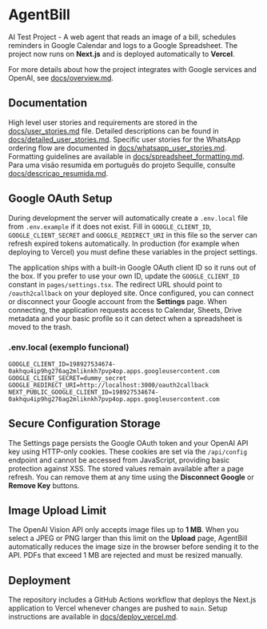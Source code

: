 # AgentBill

AI Test Project - A web agent that reads an image of a bill, schedules reminders in Google Calendar and logs to a Google Spreadsheet. The project now runs on **Next.js** and is deployed automatically to **Vercel**.

For more details about how the project integrates with Google services and OpenAI, see [docs/overview.md](docs/overview.md).


## Documentation

High level user stories and requirements are stored in the [docs/user_stories.md](docs/user_stories.md) file. Detailed descriptions can be found in [docs/detailed_user_stories.md](docs/detailed_user_stories.md).
Specific user stories for the WhatsApp ordering flow are documented in [docs/whatsapp_user_stories.md](docs/whatsapp_user_stories.md).
Formatting guidelines are available in [docs/spreadsheet_formatting.md](docs/spreadsheet_formatting.md).
Para uma visão resumida em português do projeto Sequille, consulte [docs/descricao_resumida.md](docs/descricao_resumida.md).

## Google OAuth Setup


During development the server will automatically create a `.env.local` file
from `.env.example` if it does not exist. Fill in `GOOGLE_CLIENT_ID`,
`GOOGLE_CLIENT_SECRET` and `GOOGLE_REDIRECT_URI` in this file so the server can
refresh expired tokens automatically. In production (for example when deploying
to Vercel) you must define these variables in the project settings.


The application ships with a built-in Google OAuth client ID so it runs out of
the box. If you prefer to use your own ID, update the `GOOGLE_CLIENT_ID`
constant in `pages/settings.tsx`. The redirect URL should point to
`/oauth2callback` on your deployed site. Once configured, you can connect or
disconnect your Google account from the **Settings** page. When connecting, the application requests access to Calendar, Sheets, Drive metadata and your basic profile so it can detect when a spreadsheet is moved to the trash.

### .env.local (exemplo funcional)

```
GOOGLE_CLIENT_ID=198927534674-0akhqu4ip9hg276ag2mliknkh7pvp4op.apps.googleusercontent.com
GOOGLE_CLIENT_SECRET=dummy_secret
GOOGLE_REDIRECT_URI=http://localhost:3000/oauth2callback
NEXT_PUBLIC_GOOGLE_CLIENT_ID=198927534674-0akhqu4ip9hg276ag2mliknkh7pvp4op.apps.googleusercontent.com
```


## Secure Configuration Storage

The Settings page persists the Google OAuth token and your OpenAI API key using HTTP-only cookies. These cookies are set via the `/api/config` endpoint and cannot be accessed from JavaScript, providing basic protection against XSS. The stored values remain available after a page refresh. You can remove them at any time using the **Disconnect Google** or **Remove Key** buttons.
## Image Upload Limit

The OpenAI Vision API only accepts image files up to **1 MB**. When you select a JPEG or PNG larger than this limit on the **Upload** page, AgentBill automatically reduces the image size in the browser before sending it to the API. PDFs that exceed 1 MB are rejected and must be resized manually.

## Deployment

The repository includes a GitHub Actions workflow that deploys the Next.js application to Vercel whenever changes are pushed to `main`. Setup instructions are available in [docs/deploy_vercel.md](docs/deploy_vercel.md).
